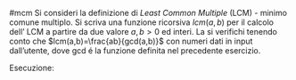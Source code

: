 #mcm
Si consideri la definizione di _Least Common Multiple_ (LCM) - minimo comune multiplo. Si scriva una funzione ricorsiva $lcm(a,b)$ per il calcolo dell’ LCM a partire da due valore $a, b > 0$ ed interi. La si verifichi tenendo conto che $lcm(a,b)=\frac{ab}{gcd(a,b)}$ con numeri dati in input dall’utente, dove gcd é la funzione definita nel precedente esercizio.

Esecuzione: